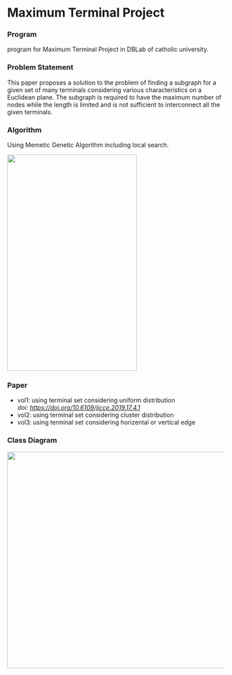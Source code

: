 # Maximum Terminal Project

### Program
program for Maximum Terminal Project in DBLab of catholic university.

### Problem Statement
This paper proposes a solution to the problem of finding a subgraph for a given set of many terminals considering various characteristics on a Euclidean plane.
The subgraph is required to have the maximum number of nodes while the length is limited and is not sufficient to interconnect all the given terminals.

### Algorithm
Using Memetic Genetic Algorithm including local search.  
<div>
  <img width="300" height="500" src="https://user-images.githubusercontent.com/51231789/97127815-001ab300-177e-11eb-85e3-328ce16b6749.png" />
</div>  

### Paper
* vol1: using terminal set considering uniform distribution  
*doi: https://doi.org/10.6109/jicce.2019.17.4.1*
* vol2: using terminal set considering cluster distribution
* vol3: using terminal set considering horizental or vertical edge  

### Class Diagram

<div>
  <img width="1500" height="500" src="https://user-images.githubusercontent.com/51231789/97127987-81724580-177e-11eb-8ae9-e01f925cec71.jpg" />
</div>
